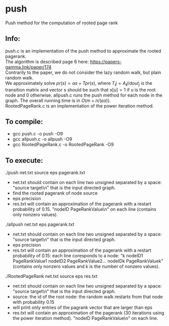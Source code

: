 # push
Push method for the computation of rooted page rank

## Info:
push.c is an implementation of the push method to approximate the rooted pagerank.  
The algorithm is described page 6 here: https://papers-gamma.link/paper/174  
Contrarily to the paper, we do not consider the lazy random walk, but plain random walk.  
We approximately solve $pr(s)=\alpha s + T pr(s)$, where $T_ij=A_ij/dout_j$ is the transition matrix and vector s should be such that $s[u]=1$ if u is the root node and 0 otherwise. 
allpush.c runs the push method for each node in the graph. The overall running time is in $O(m+n/(\epsilon \alpha))$.  
RootedPageRank.c is an implementation of the power iteration method.

## To compile:
- gcc push.c -o push -O9
- gcc allpush.c -o allpush -O9
- gcc RootedPageRank.c -o RootedPageRank -O9


## To execute:

./push net.txt source eps pagerank.txt
- net.txt should contain on each line two unsigned separated by a space: "source target\n" that is the input directed graph.
- find the rooted pagerank of node source
- eps precision
- res.txt will contain an approximation of the pagerank with a restart probability of 0.15. "nodeID PageRankValue\n" on each line (contains only nonzero values).

./allpush net.txt eps pagerank.txt
- net.txt should contain on each line two unsigned separated by a space: "source target\n" that is the input directed graph.
- eps precision
- res.txt will contain an approximation of the pagerank with a restart probability of 0.15: each line coresponds to a node: "k nodeID1 PageRankValue1 nodeID2 PageRankValue2... nodeIDk PageRankValuek" (contains only nonzero values and k is the number of nonzero values).


./RootedPageRank net.txt source eps res.txt
- net.txt should contain on each line two unsigned separated by a space: "source target\n" that is the input directed graph.
- source: the id of the root node: the random walk restarts from that node with probability 0.15
- will print only entries of the pagrank vector that are larger than eps
- res.txt will contain an approximation of the pagerank (30 iterations using the power iteration method). "nodeID PageRankValue\n" on each line.
